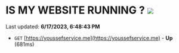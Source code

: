 # IS MY WEBSITE RUNNING ? [![](https://img.shields.io/static/v1?label=Sponsor&message=%E2%9D%A4&logo=GitHub&color=%23fe8e86)](https://github.com/sponsors/<username>)

Last updated: **6/17/2023, 6:48:43 PM**

- `GET` [https://youssefservice.me](https://youssefservice.me) - **Up** (681ms)
